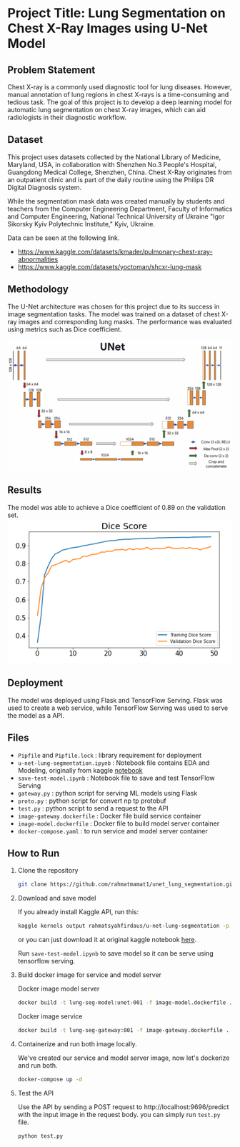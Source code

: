 # Project Title: Lung Segmentation on Chest X-Ray Images using U-Net Model
## Problem Statement
Chest X-ray is a commonly used diagnostic tool for lung diseases. However, manual annotation of lung regions in chest X-rays is a time-consuming and tedious task. The goal of this project is to develop a deep learning model for automatic lung segmentation on chest X-ray images, which can aid radiologists in their diagnostic workflow.

## Dataset
This project uses datasets collected by the National Library of Medicine, Maryland, USA, in collaboration with Shenzhen No.3 People's Hospital, Guangdong Medical College, Shenzhen, China. Chest X-Ray originates from an outpatient clinic and is part of the daily routine using the Philips DR Digital Diagnosis system.

While the segmentation mask data was created manually by students and teachers from the Computer Engineering Department, Faculty of Informatics and Computer Engineering, National Technical University of Ukraine "Igor Sikorsky Kyiv Polytechnic Institute," Kyiv, Ukraine.

Data can be seen at the following link.
* https://www.kaggle.com/datasets/kmader/pulmonary-chest-xray-abnormalities
* https://www.kaggle.com/datasets/yoctoman/shcxr-lung-mask

## Methodology
The U-Net architecture was chosen for this project due to its success in image segmentation tasks. The model was trained on a dataset of chest X-ray images and corresponding lung masks. The performance was evaluated using metrics such as Dice coefficient.

![U-Net Architecture](image/unet_architecture.png)

## Results
The model was able to achieve a Dice coefficient of 0.89 on the validation set.
![U-Net Architecture](image/training_dice_chart.png)

## Deployment
The model was deployed using Flask and TensorFlow Serving. Flask was used to create a web service, while TensorFlow Serving was used to serve the model as a API.

## Files
* `Pipfile` and `Pipfile.lock` : library requirement for deployment
* `u-net-lung-segmentation.ipynb` : Notebook file contains EDA and Modeling, originally from kaggle [notebook](https://www.kaggle.com/code/rahmatsyahfirdaus/u-net-lung-segmentation/notebook)
* `save-test-model.ipynb` : Notebook file to save and test TensorFlow Serving
* `gateway.py` : python script for serving ML models using Flask
* `proto.py` : python script for convert np tp protobuf
* `test.py` : python script to send a request to the API
* `image-gateway.dockerfile` : Docker file build service container
* `image-model.dockerfile` : Docker file to build model server container
* `docker-compose.yaml` : to run service and model server container

## How to Run
1. Clone the repository
    ```bash
    git clone https://github.com/rahmatmamat1/unet_lung_segmentation.git
    ```
2. Download and save model

    If you already install Kaggle API, run this:
    ```bash
    kaggle kernels output rahmatsyahfirdaus/u-net-lung-segmentation -p /path/to/dest
    ```
    or you can just download it at original kaggle notebook [here](https://www.kaggle.com/code/rahmatsyahfirdaus/u-net-lung-segmentation/notebook).

    Run `save-test-model.ipynb` to save model so it can be serve using tensorflow serving.
3. Build docker image for service and model server

    Docker image model server
    ```bash
    docker build -t lung-seg-model:unet-001 -f image-model.dockerfile .
    ```
    Docker image service
    ```bash
    docker build -t lung-seg-gateway:001 -f image-gateway.dockerfile .
    ```
4. Containerize and run both image locally.

    We've created our service and model server image, now let's dockerize and run both.
    ```bash
    docker-compose up -d
    ```
5. Test the API

    Use the API by sending a POST request to http://localhost:9696/predict with the input image in the request body. you can simply run `test.py` file.
    ```bash
    python test.py
    ```



